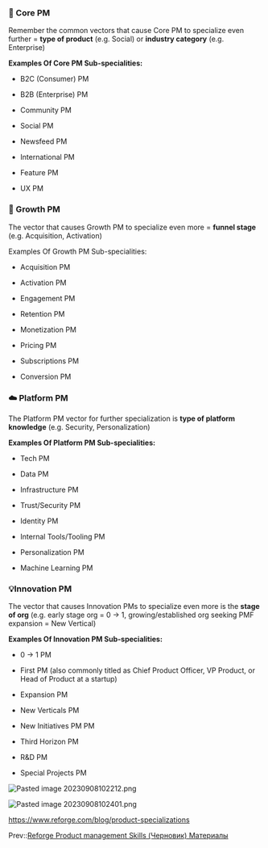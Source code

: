 ### 🧬 Core PM

Remember the common vectors that cause Core PM to specialize even further = **type of product** (e.g. Social) or **industry category** (e.g. Enterprise)

**Examples Of Core PM Sub-specialities:**

* B2C (Consumer) PM

* B2B (Enterprise) PM

* Community PM

* Social PM

* Newsfeed PM

* International PM

* Feature PM

* UX PM

### 🌱 Growth PM

The vector that causes Growth PM to specialize even more = **funnel stage** (e.g. Acquisition, Activation)

Examples Of Growth PM Sub-specialities:

* Acquisition PM

* Activation PM

* Engagement PM

* Retention PM

* Monetization PM

* Pricing PM

* Subscriptions PM

* Conversion PM

### ☁️ Platform PM

The Platform PM vector for further specialization is **type of platform knowledge** (e.g. Security, Personalization)

**Examples Of Platform PM Sub-specialities:**

* Tech PM

* Data PM

* Infrastructure PM

* Trust/Security PM

* Identity PM

* Internal Tools/Tooling PM

* Personalization PM

* Machine Learning PM

### 💡Innovation PM

The vector that causes Innovation PMs to specialize even more is the **stage of org** (e.g. early stage org = 0 → 1, growing/established org seeking PMF expansion = New Vertical)

**Examples Of Innovation PM Sub-specialities:**

* 0 → 1 PM

* First PM (also commonly titled as Chief Product Officer, VP Product, or Head of Product at a startup)

* Expansion PM

* New Verticals PM

* New Initiatives PM PM

* Third Horizon PM

* R&D PM

* Special Projects PM

![Pasted image 20230908102212.png](Pasted%20image%2020230908102212.png)

![Pasted image 20230908102401.png](Pasted%20image%2020230908102401.png)

https://www.reforge.com/blog/product-specializations

Prev::[Reforge Product management Skills (Черновик) Материалы](Reforge%20Product%20management%20Skills%20%28%D0%A7%D0%B5%D1%80%D0%BD%D0%BE%D0%B2%D0%B8%D0%BA%29%20%D0%9C%D0%B0%D1%82%D0%B5%D1%80%D0%B8%D0%B0%D0%BB%D1%8B.md)
